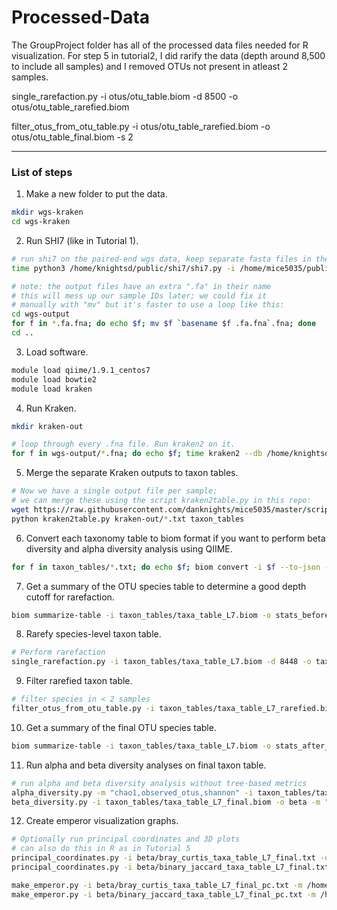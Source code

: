# Processed-Data
The GroupProject folder has all of the processed data files needed for R visualization. 
For step 5 in tutorial2, I did rarify the data (depth around 8,500 to include all samples) and I removed OTUs not present in atleast 2 samples.

single_rarefaction.py -i otus/otu_table.biom -d 8500 -o otus/otu_table_rarefied.biom

filter_otus_from_otu_table.py -i otus/otu_table_rarefied.biom -o otus/otu_table_final.biom -s 2

---

### List of steps

1. Make a new folder to put the data.
```bash
mkdir wgs-kraken
cd wgs-kraken
```

2. Run SHI7 (like in Tutorial 1).
```bash
# run shi7 on the paired-end wgs data, keep separate fasta files in the output
time python3 /home/knightsd/public/shi7/shi7.py -i /home/mice5035/public/2023-fall/classdata/rawdata/ -o wgs-output --combine_fasta False

# note: the output files have an extra ".fa" in their name
# this will mess up our sample IDs later; we could fix it
# manually with "mv" but it's faster to use a loop like this:
cd wgs-output
for f in *.fa.fna; do echo $f; mv $f `basename $f .fa.fna`.fna; done
cd ..
```

3. Load software.
```bash
module load qiime/1.9.1_centos7
module load bowtie2
module load kraken
```

4. Run Kraken.
```bash
mkdir kraken-out

# loop through every .fna file. Run kraken2 on it.
for f in wgs-output/*.fna; do echo $f; time kraken2 --db /home/knightsd/public/minikraken2_v1_8GB --use-mpa-style --output tmp --report kraken-out/`basename $f .fna`.txt --use-names $f; done
```

5. Merge the separate Kraken outputs to taxon tables.
```bash
# Now we have a single output file per sample;
# we can merge these using the script kraken2table.py in this repo:
wget https://raw.githubusercontent.com/danknights/mice5035/master/scripts/kraken2table.py
python kraken2table.py kraken-out/*.txt taxon_tables
```

6. Convert each taxonomy table to biom format if you want to perform beta diversity and alpha diversity analysis using QIIME.
```bash
for f in taxon_tables/*.txt; do echo $f; biom convert -i $f --to-json -o `dirname $f`/`basename $f .txt`.biom --process-obs-metadata taxonomy; done
```

7. Get a summary of the OTU species table to determine a good depth cutoff for rarefaction.
```bash
biom summarize-table -i taxon_tables/taxa_table_L7.biom -o stats_before_filtering.txt
```

8. Rarefy species-level taxon table.
```bash
# Perform rarefaction
single_rarefaction.py -i taxon_tables/taxa_table_L7.biom -d 8448 -o taxon_tables/taxa_table_L7_rarefied.biom
```

9. Filter rarefied taxon table.
```bash
# filter species in < 2 samples
filter_otus_from_otu_table.py -i taxon_tables/taxa_table_L7_rarefied.biom -o taxon_tables/taxa_table_L7_final.biom -s 2
```

10. Get a summary of the final OTU species table.
```bash
biom summarize-table -i taxon_tables/taxa_table_L7.biom -o stats_after_filtering.txt
```

11. Run alpha and beta diversity analyses on final taxon table.
```bash
# run alpha and beta diversity analysis without tree-based metrics
alpha_diversity.py -m "chao1,observed_otus,shannon" -i taxon_tables/taxa_table_L7_final.biom -o alpha-diversity.txt
beta_diversity.py -i taxon_tables/taxa_table_L7_final.biom -o beta -m "bray_curtis,binary_jaccard"
```

12. Create emperor visualization graphs.
```bash
# Optionally run principal coordinates and 3D plots
# can also do this in R as in Tutorial 5
principal_coordinates.py -i beta/bray_curtis_taxa_table_L7_final.txt -o beta/bray_curtis_taxa_table_L7_final_pc.txt
principal_coordinates.py -i beta/binary_jaccard_taxa_table_L7_final.txt -o beta/binary_jaccard_taxa_table_L7_final_pc.txt

make_emperor.py -i beta/bray_curtis_taxa_table_L7_final_pc.txt -m /home/mice5035/public/2023-fall/class-metadata-v2.txt -o 3dplots-bray-curtis
make_emperor.py -i beta/binary_jaccard_taxa_table_L7_final_pc.txt -m /home/mice5035/public/2023-fall/class-metadata-v2.txt -o 3dplots-binary-jaccard
```
